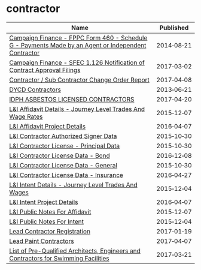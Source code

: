 # contractor

Name | Published
---- | ---------
[Campaign Finance - FPPC Form 460 - Schedule G - Payments Made by an Agent or Independent Contractor](../datasets/6iqh-u3hk.md) | 2014&#x2011;08&#x2011;21
[Campaign Finance - SFEC 1.126 Notification of Contract Approval Filings](../datasets/sn2k-q974.md) | 2017&#x2011;03&#x2011;02
[Contractor / Sub Contractor Change Order Report](../datasets/gzvm-na49.md) | 2017&#x2011;04&#x2011;08
[DYCD Contractors](../datasets/75e9-fg2t.md) | 2013&#x2011;06&#x2011;21
[IDPH ASBESTOS LICENSED CONTRACTORS](../datasets/5vh3-wnad.md) | 2017&#x2011;04&#x2011;20
[L&I Affidavit Details - Journey Level Trades And Wage Rates](../datasets/pcn2-jime.md) | 2015&#x2011;12&#x2011;07
[L&I Affidavit Project Details](../datasets/9ncw-tqjn.md) | 2016&#x2011;04&#x2011;07
[L&I Contractor Authorized Signer Data](../datasets/s7ge-wicw.md) | 2015&#x2011;10&#x2011;30
[L&I Contractor License - Principal Data](../datasets/4xk5-x9j6.md) | 2015&#x2011;10&#x2011;30
[L&I Contractor License Data - Bond](../datasets/bzff-4fmt.md) | 2016&#x2011;12&#x2011;08
[L&I Contractor License Data - General](../datasets/m8qx-ubtq.md) | 2015&#x2011;10&#x2011;30
[L&I Contractor License Data - Insurance](../datasets/ciwg-agsx.md) | 2016&#x2011;04&#x2011;27
[L&I Intent Details - Journey Level Trades And Wages](../datasets/h95x-vpyj.md) | 2015&#x2011;12&#x2011;04
[L&I Intent Project Details](../datasets/t9je-9qwa.md) | 2016&#x2011;04&#x2011;07
[L&I Public Notes For Affidavit](../datasets/gs3k-hp7i.md) | 2015&#x2011;12&#x2011;07
[L&I Public Notes For Intent](../datasets/x574-csgd.md) | 2015&#x2011;12&#x2011;04
[Lead Contractor Registration](../datasets/6yb4-x577.md) | 2017&#x2011;01&#x2011;19
[Lead Paint Contractors](../datasets/4jiy-atw2.md) | 2017&#x2011;04&#x2011;07
[List of Pre-Qualified Architects, Engineers and Contractors for Swimming Facilities](../datasets/qwwy-fdcb.md) | 2017&#x2011;03&#x2011;21

